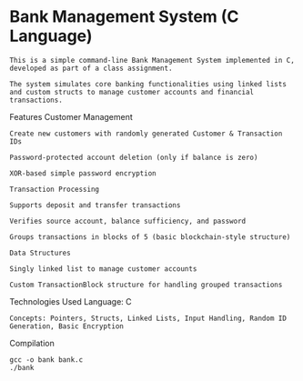 # Bank Management System (C Language)
    This is a simple command-line Bank Management System implemented in C, developed as part of a class assignment.
    
    The system simulates core banking functionalities using linked lists and custom structs to manage customer accounts and financial transactions.

Features
    Customer Management
    
    Create new customers with randomly generated Customer & Transaction IDs
    
    Password-protected account deletion (only if balance is zero)
    
    XOR-based simple password encryption
    
    Transaction Processing
    
    Supports deposit and transfer transactions
    
    Verifies source account, balance sufficiency, and password
    
    Groups transactions in blocks of 5 (basic blockchain-style structure)
    
    Data Structures
    
    Singly linked list to manage customer accounts
    
    Custom TransactionBlock structure for handling grouped transactions

Technologies Used
    Language: C
    
    Concepts: Pointers, Structs, Linked Lists, Input Handling, Random ID Generation, Basic Encryption

 Compilation

    gcc -o bank bank.c
    ./bank

